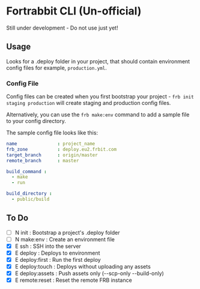 Fortrabbit CLI (Un-official)
============================

Still under development - Do not use just yet!

## Usage

Looks for a .deploy folder in your project, that should contain environment config files for example, `production.yml`.

### Config File

Config files can be created when you first bootstrap your project - `frb init staging production` will create staging and production config files.

Alternatively, you can use the `frb make:env` command to add a sample file to your config directory.

The sample config file looks like this:

```yaml
name               : project_name
frb_zone           : deploy.eu2.frbit.com
target_branch      : origin/master
remote_branch      : master

build_command :
  - make
  - run

build_directory :
  - public/build
```

## To Do

- [ ] N init             : Bootstrap a project's .deploy folder
- [ ] N make:env         : Create an environment file
- [x] E ssh              : SSH into the server
- [x] E deploy           : Deploys to environment
- [x] E deploy:first     : Run the first deploy
- [x] E deploy:touch     : Deploys without uploading any assets
- [x] E deploy:assets    : Push assets only (--scp-only --build-only)
- [x] E remote:reset     : Reset the remote FRB instance
